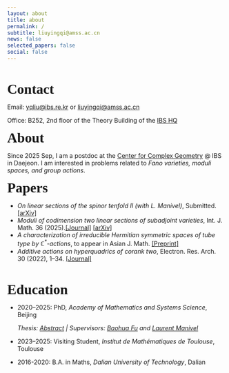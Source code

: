 ```yaml
---
layout: about
title: about
permalink: /
subtitle: liuyingqi@amss.ac.cn
news: false
selected_papers: false
social: false
---
```

<br>
<p><b><font size="6" style="font-family: Gill Sans">Contact</font></b></p>

Email: <a href="mailto:yqliu@ibs.re.kr">yqliu@ibs.re.kr</a> or <a href="mailto:liuyingqi@amss.ac.cn">liuyingqi@amss.ac.cn</a>

Office: B252, 2nd floor of the Theory Building of the [IBS HQ](https://maps.app.goo.gl/UbJcttCMuf6o2Eax7)

<p><b><font size="6" style="font-family: Gill Sans">About</font></b></p>

Since 2025 Sep, I am a postdoc at the [Center for Complex Geometry](https://ccg.ibs.re.kr/) @ IBS in Daejeon. I am interested in problems related to *Fano varieties, moduli spaces, and group actions*.


<p><b><font size="6" style="font-family: Gill Sans">Papers</font></b></p>

- *On linear sections of the spinor tenfold II (with L. Manivel)*, Submitted. [[arXiv]](https://arxiv.org/abs/2504.21056v1)
- *Moduli of codimension two linear sections of subadjoint varieties*, Int. J. Math. 36 (2025).[[Journal]](https://www.worldscientific.com/doi/10.1142/S0129167X25500302) [[arXiv]](https://arxiv.org/abs/2403.17230) 
- <em>A characterization of irreducible Hermitian symmetric spaces of tube type by &#8450;<sup>*</sup>-actions</em>, to appear in Asian J. Math. [[Preprint]](/assets/pdf/IHSS_tube.pdf) 
- *Additive actions on hyperquadrics of corank two*, Electron. Res. Arch. 30 (2022), 1–34. [[Journal]](https://www.aimspress.com/article/doi/10.3934/era.2022001)
<br>
<p><b><font size="6" style="font-family: Gill Sans">Education</font></b></p>
 
- 2020–2025: PhD, *Academy of Mathematics and Systems Science*, Beijing

   *Thesis: [Abstract](/assets/pdf/abstract.pdf) | Supervisors: [Baohua Fu](http://www.math.ac.cn/people/fbh/) and [Laurent Manivel](https://manivel.perso.math.cnrs.fr/index.html)* 
- 2023–2025: Visiting Student, *Institut de Mathématiques de Toulouse*, Toulouse
- 2016-2020: B.A. in Maths, *Dalian University of Technology*, Dalian

